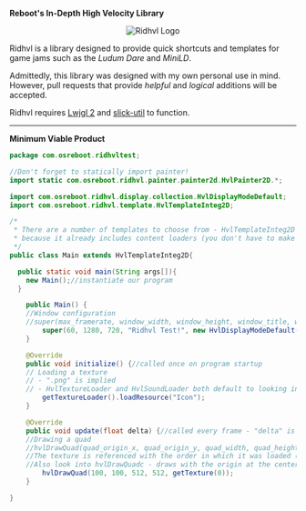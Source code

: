 **Reboot's In-Depth High Velocity Library**

<p align="center">
  <img src="https://www.dropbox.com/s/dwnrte0b9bpzqf5/Icon.png?raw=1" alt="Ridhvl Logo"/>
</p>

Ridhvl is a library designed to provide quick shortcuts and templates for game jams such as the *Ludum Dare* and *MiniLD*.

Admittedly, this library was designed with my own personal use in mind. However, pull requests that provide
*helpful* and *logical* additions will be accepted.

Ridhvl requires [Lwjgl 2](http://legacy.lwjgl.org/) and [slick-util](http://slick.ninjacave.com/) to function.

---

**Minimum Viable Product**

```java
package com.osreboot.ridhvltest;

//Don't forget to statically import painter!
import static com.osreboot.ridhvl.painter.painter2d.HvlPainter2D.*;

import com.osreboot.ridhvl.display.collection.HvlDisplayModeDefault;
import com.osreboot.ridhvl.template.HvlTemplateInteg2D;

/*
 * There are a number of templates to choose from - HvlTemplateInteg2D is the simplest
 * because it already includes content loaders (you don't have to make your own).
 */
public class Main extends HvlTemplateInteg2D{

  public static void main(String args[]){
    new Main();//instantiate our program
  }

	public Main() {
    //Window configuration
    //super(max_framerate, window_width, window_height, window_title, window_display_mode)
		super(60, 1280, 720, "Ridhvl Test!", new HvlDisplayModeDefault());
	}

	@Override
	public void initialize() {//called once on program startup
    // Loading a texture
    // - ".png" is implied
    // - HvlTextureLoader and HvlSoundLoader both default to looking in the "/res" folder of your project
		getTextureLoader().loadResource("Icon");
	}

	@Override
	public void update(float delta) {//called every frame - "delta" is the time (in seconds) since the last frame update
    //Drawing a quad
    //hvlDrawQuad(quad_origin_x, quad_origin_y, quad_width, quad_height, texture_or_color)
    //The texture is referenced with the order in which it was loaded (0 for first, 1 for second, etc.)
    //Also look into hvlDrawQuadc - draws with the origin at the center of the quad rather than top-left
		hvlDrawQuad(100, 100, 512, 512, getTexture(0));
	}

}
```
